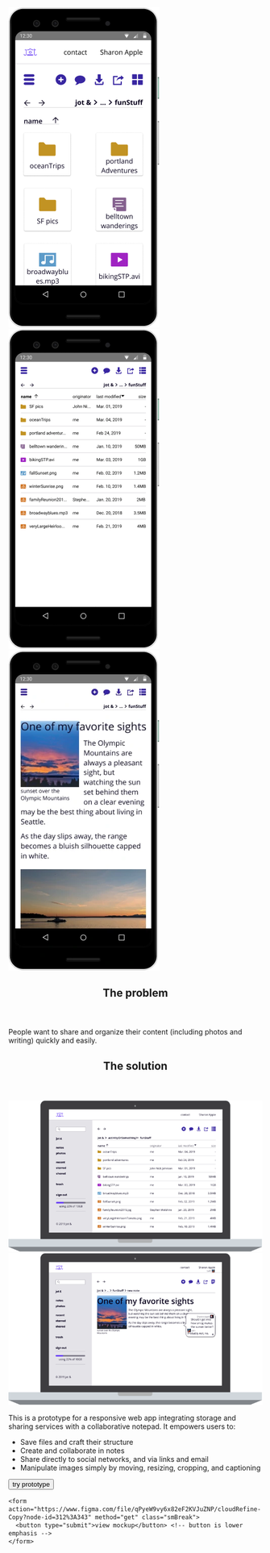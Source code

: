 <section class="centerGrid respImgGrid grid3Col">
  <img src="images/jotAnd/jotMobGrid.png" alt="jot & mobile dashboard in grid view" class="centerImg">
  <img src="images/jotAnd/jotMobList.png" alt="jot & mobile dashboard in list view" class="centerImg">
  <img src="images/jotAnd/jotMobNote.webp" alt="jot & mobile dashboard in a note" class="centerImg">
</section>

<section class="lgBreak"> <!-- problem -->
  <header>
    <h2>The problem</h2>
  </header>

  <p>People want to share and organize their content (including photos and writing) quickly and easily.</p>
</section> <!-- end problem -->

<section class="lgBreak"> <!-- solution -->
  <header>
    <h2>The solution</h2>
  </header>

  <div class="centerGrid grid2Col respImgGrid medBreak">
    <img src="images/jotAnd/jotLapList.png" alt="jot & laptop dashboard in list view" class="centerImg">
    <img src="images/jotAnd/jotLapNote.png" alt="jot & laptop dashboard in note view" class="centerImg">
  </div>

  <p class="medBreak">This is a prototype for a responsive web app integrating storage and sharing services with a collaborative notepad. It empowers users to:</p>

  <ul>
    <li>Save files and craft their structure</li>
    <li>Create and collaborate in notes</li>
    <li>Share directly to social networks, and via links and email</li>
    <li>Manipulate images simply by moving, resizing, cropping, and captioning</li>
  </ul>

  <div class="centerGrid smBreak">
    <form action="https://www.figma.com/proto/qPyeW9vy6x82eF2KVJuZNP/cloudRefine-Copy?node-id=248%3A163&scaling=min-zoom" method="get">
      <button type="submit">try prototype</button> <!-- button is CTA, higher emphasis -->
    </form>

    <form action="https://www.figma.com/file/qPyeW9vy6x82eF2KVJuZNP/cloudRefine-Copy?node-id=312%3A343" method="get" class="smBreak">
      <button type="submit">view mockup</button> <!-- button is lower emphasis -->
    </form>
  </div>
</section> <!-- solution -->
